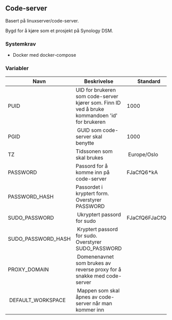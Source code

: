 ## Code-server

Basert på linuxserver/code-server.

Bygd for å kjøre som et prosjekt på Synology DSM.

### Systemkrav

* Docker med docker-compose

### Variabler

| Navn | Beskrivelse | Standard |
| ----------- | ----------- | ----------- |
| PUID | UID for brukeren som code-server kjører som. Finn ID ved å bruke kommandoen 'id' for brukeren | 1000 |
| PGID | GUID som code-server skal benytte | 1000 |
| TZ | Tidssonen som skal brukes | Europe/Oslo |
| PASSWORD | Passord for å komme inn på code-server | FJaCfQ6*kA |
| PASSWORD_HASH | Passordet i kryptert form. Overstyrer PASSWORD | |
| SUDO_PASSWORD | Ukryptert passord for sudo | FJaCfQ6FJaCfQ6 |
| SUDO_PASSWORD_HASH | Kryptert passord for sudo. Overstyrer SUDO_PASSWORD | |
| PROXY_DOMAIN | Domenenavnet som brukes av reverse proxy for å snakke med code-server | |
| DEFAULT_WORKSPACE | Mappen som skal åpnes av code-server når man kommer inn |

